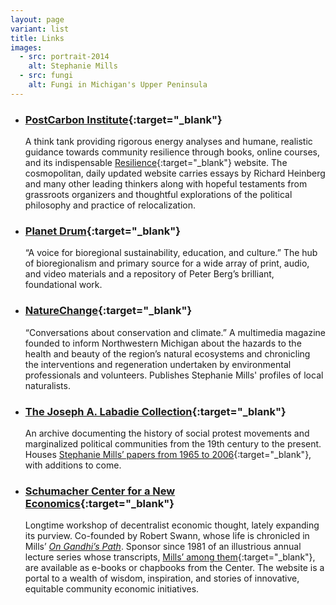 ```yaml
---
layout: page
variant: list
title: Links
images:
  - src: portrait-2014
    alt: Stephanie Mills
  - src: fungi
    alt: Fungi in Michigan's Upper Peninsula
---
```


- ### [PostCarbon Institute](https://postcarbon.org){:target="_blank"}
	A think tank providing rigorous energy analyses and humane, realistic guidance towards community resilience through books, online courses, and its indispensable [Resilience](https://resilience.org){:target="_blank"} website. The cosmopolitan, daily updated website carries essays by Richard Heinberg and many other leading thinkers along with hopeful testaments from grassroots organizers and thoughtful explorations of the political philosophy and practice of relocalization.
- ### [Planet Drum](http://planetdrum.org){:target="_blank"}
	“A voice for bioregional sustainability, education, and culture.” The hub of bioregionalism and primary source for a wide array of print, audio, and video materials and a repository of Peter Berg’s brilliant, foundational work.
- ### [NatureChange](http://naturechange.org){:target="_blank"}
	“Conversations about conservation and climate.” A multimedia magazine founded to inform Northwestern Michigan about the hazards to the health and beauty of the region’s natural ecosystems and chronicling the interventions and regeneration undertaken by environmental professionals and volunteers. Publishes Stephanie Mills' profiles of local naturalists.
- ### [The Joseph A. Labadie Collection](https://www.lib.umich.edu/labadie-collection){:target="_blank"}
	An archive documenting the history of social protest movements and marginalized political communities from the 19th century to the present. Houses [Stephanie Mills’ papers from 1965 to 2006](https://search.lib.umich.edu/catalog/record/005405174){:target="_blank"}, with additions to come.
- ### [Schumacher Center for a New Economics](https://centerforneweconomics.org){:target="_blank"}
	Longtime workshop of decentralist economic thought, lately expanding its purview. Co-founded by Robert Swann, whose life is chronicled in Mills’ [*On Gandhi’s Path*](/books/on-gandhis-path). Sponsor since 1981 of an illustrious annual lecture series whose transcripts, [Mills’ among them](https://centerforneweconomics.org/people/stephanie-mills){:target="_blank"}, are available as e-books or chapbooks from the Center. The website is a portal to a wealth of wisdom, inspiration, and stories of innovative, equitable community economic initiatives.

